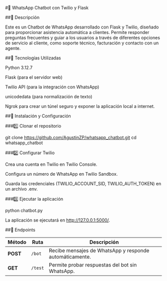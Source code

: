 #🤖 WhatsApp Chatbot con Twilio y Flask

##📌 Descripción

Este es un Chatbot de WhatsApp desarrollado con Flask y Twilio, diseñado para proporcionar asistencia automática a clientes. 
Permite responder preguntas frecuentes y guiar a los usuarios a través de diferentes opciones de servicio al cliente, como soporte técnico, facturación y contacto con un agente.

##🚀 Tecnologías Utilizadas

Python 3.12.7

Flask (para el servidor web)

Twilio API (para la integración con WhatsApp)

unicodedata (para normalización de texto)

Ngrok para crear un túnel seguro y exponer la aplicación local a internet.

##📂 Instalación y Configuración

###1️⃣ Clonar el repositorio

git clone https://github.com/AgustinZP/whatsapp_chatbot.git
cd whatsapp_chatbot

###2️⃣ Configurar Twilio

Crea una cuenta en Twilio en Twilio Console.

Configura un número de WhatsApp en Twilio Sandbox.

Guarda las credenciales (TWILIO_ACCOUNT_SID, TWILIO_AUTH_TOKEN) en un archivo .env.

###3️⃣ Ejecutar la aplicación

python chatbot.py

La aplicación se ejecutará en http://127.0.0.1:5000/.

##💬 Endpoints

| Método | Ruta  | Descripción |
|--------|------|-------------|
| **POST** | `/bot`  | Recibe mensajes de WhatsApp y responde automáticamente. |
| **GET**  | `/test` | Permite probar respuestas del bot sin WhatsApp. |
